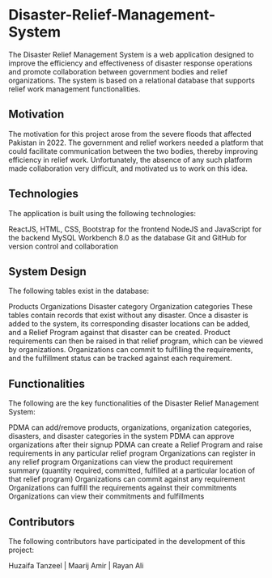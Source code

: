 # Disaster-Relief-Management-System

The Disaster Relief Management System is a web application designed to improve the efficiency and effectiveness of disaster response operations and promote collaboration between government bodies and relief organizations. The system is based on a relational database that supports relief work management functionalities.

## Motivation
The motivation for this project arose from the severe floods that affected Pakistan in 2022. The government and relief workers needed a platform that could facilitate communication between the two bodies, thereby improving efficiency in relief work. Unfortunately, the absence of any such platform made collaboration very difficult, and motivated us to work on this idea.

## Technologies
The application is built using the following technologies:

ReactJS, HTML, CSS, Bootstrap for the frontend
NodeJS and JavaScript for the backend
MySQL Workbench 8.0 as the database
Git and GitHub for version control and collaboration

## System Design
The following tables exist in the database:

Products
Organizations
Disaster category
Organization categories
These tables contain records that exist without any disaster. Once a disaster is added to the system, its corresponding disaster locations can be added, and a Relief Program against that disaster can be created. Product requirements can then be raised in that relief program, which can be viewed by organizations. Organizations can commit to fulfilling the requirements, and the fulfillment status can be tracked against each requirement.

## Functionalities
The following are the key functionalities of the Disaster Relief Management System:

PDMA can add/remove products, organizations, organization categories, disasters, and disaster categories in the system
PDMA can approve organizations after their signup
PDMA can create a Relief Program and raise requirements in any particular relief program
Organizations can register in any relief program
Organizations can view the product requirement summary (quantity required, committed, fulfilled at a particular location of that relief program)
Organizations can commit against any requirement
Organizations can fulfill the requirements against their commitments
Organizations can view their commitments and fulfillments

## Contributors
The following contributors have participated in the development of this project:

Huzaifa Tanzeel | 
Maarij Amir | 
Rayan Ali
